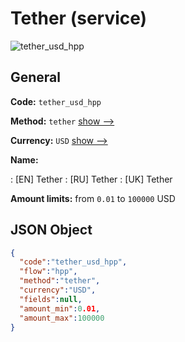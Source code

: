 
# Tether (service) 
![tether_usd_hpp](https://static.openfintech.io/payment_methods/tether_usd_hpp/logo.svg?w=400&c=v0.59.26#w200)  

## General 
 
**Code:** `tether_usd_hpp` 
 
**Method:** `tether` 
 [show -->](/payment-methods/tether/) 
 
**Currency:** `USD` [show -->](/currencies/USD/) 
 
**Name:** 
 
:	[EN] Tether 
:	[RU] Tether 
:	[UK] Tether 
 
**Amount limits:** from `0.01` to `100000` USD 

## JSON Object 

```json
{
  "code":"tether_usd_hpp",
  "flow":"hpp",
  "method":"tether",
  "currency":"USD",
  "fields":null,
  "amount_min":0.01,
  "amount_max":100000
}
```  
